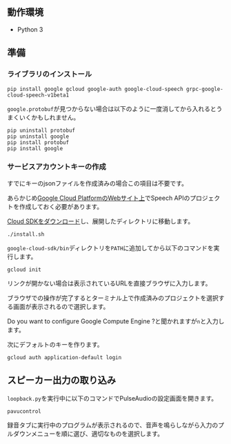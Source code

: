 ## 動作環境

- Python 3

## 準備

### ライブラリのインストール

```
pip install google gcloud google-auth google-cloud-speech grpc-google-cloud-speech-v1beta1
```

`google.protobuf`が見つからない場合は以下のように一度消してから入れるとうまくいくかもしれません。

```
pip uninstall protobuf
pip uninstall google
pip install protobuf
pip install google
```

### サービスアカウントキーの作成

すでにキーのjsonファイルを作成済みの場合この項目は不要です。

あらかじめ[Google Cloud PlatformのWebサイト上](https://console.cloud.google.com/apis/dashboard)でSpeech APIのプロジェクトを作成しておく必要があります。

[Cloud SDKをダウンロード](https://cloud.google.com/sdk/?hl=ja)し、展開したディレクトリに移動します。

```
./install.sh
```

`google-cloud-sdk/bin`ディレクトリを`PATH`に追加してから以下のコマンドを実行します。

```
gcloud init
```

リンクが開かない場合は表示されているURLを直接ブラウザに入力します。

ブラウザでの操作が完了するとターミナル上で作成済みのプロジェクトを選択する画面が表示されるので選択します。

Do you want to configure Google Compute Engine ?と聞かれますが`n`と入力します。

次にデフォルトのキーを作ります。

```
gcloud auth application-default login
```

## スピーカー出力の取り込み

`loopback.py`を実行中に以下のコマンドでPulseAudioの設定画面を開きます。

```
pavucontrol
```

録音タブに実行中のプログラムが表示されるので、音声を鳴らしながら入力のプルダウンメニューを順に選び、適切なものを選択します。
